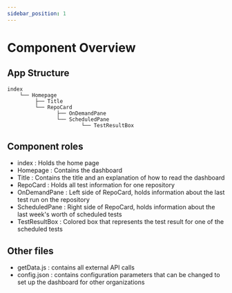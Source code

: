 ```yaml
---
sidebar_position: 1
---
```


# Component Overview

## App Structure

```
index
    └── Homepage
         ├── Title
         └── RepoCard
                ├── OnDemandPane
                └── ScheduledPane
                        └── TestResultBox
```

## Component roles

- index : Holds the home page
- Homepage : Contains the dashboard
- Title : Contains the title and an explanation of how to read the dashboard
- RepoCard : Holds all test information for one repository
- OnDemandPane : Left side of RepoCard, holds information about the last test run on the repository
- ScheduledPane : Right side of RepoCard, holds information about the last week's worth of scheduled tests
- TestResultBox : Colored box that represents the test result for one of the scheduled tests

## Other files

- getData.js : contains all external API calls
- config.json : contains configuration parameters that can be changed to set up the dashboard for other organizations
